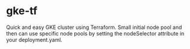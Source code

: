 # gke-tf

Quick and easy GKE cluster using Terraform. Small initial node pool and then can use specific node pools by setting the nodeSelector attribute in your deployment.yaml.
